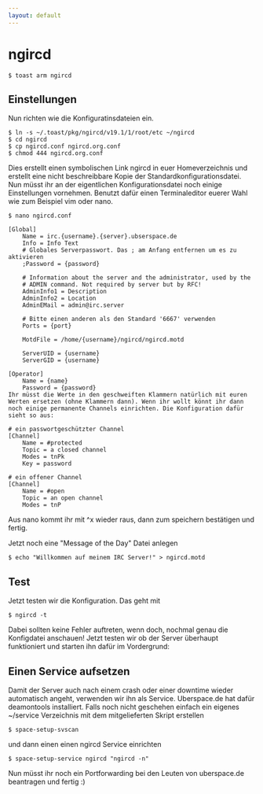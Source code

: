 ```yaml
---
layout: default
---
```

# ngircd

```
$ toast arm ngircd
```

## Einstellungen
Nun richten wie die Konfiguratinsdateien ein.

```
$ ln -s ~/.toast/pkg/ngircd/v19.1/1/root/etc ~/ngircd
$ cd ngircd
$ cp ngircd.conf ngircd.org.conf
$ chmod 444 ngircd.org.conf
```

Dies erstellt einen symbolischen Link ngircd in euer Homeverzeichnis und erstellt eine nicht beschreibbare Kopie der Standardkonfigurationsdatei. Nun müsst ihr an der eigentlichen Konfigurationsdatei noch einige Einstellungen vornehmen. Benutzt dafür einen Terminaleditor euerer Wahl wie zum Beispiel vim oder nano.

```
$ nano ngircd.conf

[Global]
    Name = irc.{username}.{server}.ubserspace.de
    Info = Info Text
    # Globales Serverpasswort. Das ; am Anfang entfernen um es zu aktivieren
    ;Password = {password}

    # Information about the server and the administrator, used by the
    # ADMIN command. Not required by server but by RFC!
    AdminInfo1 = Description
    AdminInfo2 = Location
    AdminEMail = admin@irc.server

    # Bitte einen anderen als den Standard '6667' verwenden
    Ports = {port}

    MotdFile = /home/{username}/ngircd/ngircd.motd

    ServerUID = {username}
    ServerGID = {username}

[Operator]
    Name = {name}
    Password = {password}
Ihr müsst die Werte in den geschweiften Klammern natürlich mit euren Werten ersetzen (ohne Klammern dann). Wenn ihr wollt könnt ihr dann noch einige permanente Channels einrichten. Die Konfiguration dafür sieht so aus:

# ein passwortgeschützter Channel
[Channel]
    Name = #protected
    Topic = a closed channel
    Modes = tnPk
    Key = password

# ein offener Channel
[Channel]
    Name = #open
    Topic = an open channel
    Modes = tnP
```

Aus nano kommt ihr mit ^x wieder raus, dann zum speichern bestätigen und fertig.

Jetzt noch eine "Message of the Day" Datei anlegen

```
$ echo "Willkommen auf meinem IRC Server!" > ngircd.motd
```

## Test
Jetzt testen wir die Konfiguration. Das geht mit

```
$ ngircd -t
```
Dabei sollten keine Fehler auftreten, wenn doch, nochmal genau die Konfigdatei anschauen! Jetzt testen wir ob der Server überhaupt funktioniert und starten ihn dafür im Vordergrund:

## Einen Service aufsetzen
Damit der Server auch nach einem crash oder einer downtime wieder automatisch angeht, verwenden wir ihn als Service. Uberspace.de hat dafür deamontools installiert. Falls noch nicht geschehen einfach ein eigenes ~/service Verzeichnis mit dem mitgelieferten Skript erstellen

```
$ space-setup-svscan
```

und dann einen einen ngircd Service einrichten

```
$ space-setup-service ngircd "ngircd -n"
```

Nun müsst ihr noch ein Portforwarding bei den Leuten von uberspace.de beantragen und fertig :)


